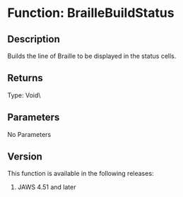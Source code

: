# Function: BrailleBuildStatus

## Description

Builds the line of Braille to be displayed in the status cells.

## Returns

Type: Void\

## Parameters

No Parameters

## Version

This function is available in the following releases:

1.  JAWS 4.51 and later
